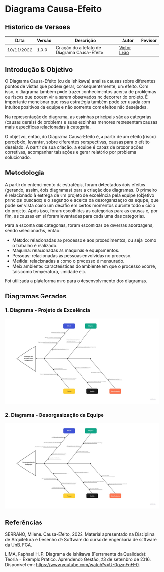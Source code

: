 # Diagrama Causa-Efeito

## Histórico de Versões

|    Data    | Versão |            Descrição           |       Autor     |    Revisor    |
|  --------  |  ----  |            ----------          | --------------- |    -------    |
| 10/11/2022 |  1.0.0 |  Criação do artefato de Diagrama Causa-Efeito    |   [Victor Leão](https://github.com/victorleaoo)    |       -       |

## Introdução & Objetivo

O Diagrama Causa-Efeito (ou de Ishikawa) analisa causas sobre diferentes pontos de vistas que podem gerar, consequentemente, um efeito. Com isso, o diagrama também pode trazer conhecimentos acerca de problemas ou riscos que podem vir a serem observados no decorrer do projeto. É importante mencionar que essa estratégia também pode ser usada com intuitos positivos da equipe e não somente com efeitos não desejados.

Na representação do diagrama, as espinhas principais são as categorias (causas gerais) do problema e suas espinhas menores representam causas mais específicas relacionadas à categoria.

O objetivo, então, do Diagrama Causa-Efeito é, a partir de um efeito (risco) percebido, levantar, sobre diferentes perspectivas, causas para o efeito desejado. A partir de sua criação, a equipe é capaz de propor ações corretivas, acompanhar tais ações e gerar relatório por problema solucionado.

## Metodologia

A partir do entendimento da estratégia, foram detectados dois efeitos (gerando, assim, dois diagramas) para a criação dos diagramas. O primeiro é relacionado à entrega de um projeto de excelência pela equipe (objetivo principal buscado) e o segundo é acerca da desorganização da equipe, que pode ser vista como um desafio em certos momentos durante todo o ciclo do projeto. Após isso, foram escolhidas as categorias para as causas e, por fim, as causas em si foram levantadas para cada uma das categorias.

Para a escolha das categorias, foram escolhidas de diversas abordagens, sendo selecionadas, então:
- Método: relacionadas ao processo e aos procedimentos, ou seja, como o trabalho é realizado.
- Máquina: relacionadas às máquinas e equipamentos.
- Pessoas: relacionadas às pessoas envolvidas no processo.
- Medida: relacionadas a como o processo é mensurado.
- Meio ambiente: características do ambiente em que o processo ocorre, tais como temperatura, umidade etc.

Foi utilizada a plataforma miro para o desenvolvimento dos diagramas.

## Diagramas Gerados
### 1. Diagrama - Projeto de Excelência

[![CausaEfeito](./assets/projeto-causa-efeito.jpg "Diagrama de Causa e Efeito")](https://miro.com/welcomeonboard/Y3ZuMnFhRXJZN3drNnVSR0YwaXZCVHRTU0hKa0JjTll2QkdJVkFMNGJ6TklTQ0h6S0kwWU40SVZPdDFYMnp0M3wzNDU4NzY0NTE5MzE5NDM5NjY1fDI=?share_link_id=187776001012)

### 2. Diagrama - Desorganização da Equipe

[![CausaEfeito](./assets/causa-efeito-desorganizacao.jpg "Diagrama de Causa e Efeito")](https://miro.com/welcomeonboard/ZDBzSlZBYWFTbXE4Q3pMdTVWYm9NY0lINnJQUzA5TjYwQVlvYkhRVWhhVktTMFEzZ3AxMmNqcjdKVXJ4QTBDNXwzNDU4NzY0NTE5MzE5NDM5NjY1fDI=?share_link_id=697529899500)


## Referências

SERRANO, Milene. Causa-Efeito, 2022. Material apresentado na Disciplina de Arquitetura e Desenho de Software do curso de engenharia de software da UnB, FGA.

LIMA, Raphael H. P. Diagrama de Ishikawa (Ferramenta da Qualidade): Teoria + Exemplo Prático. Aprendendo Gestão, 23 de setembro de 2016. Disponível em: https://www.youtube.com/watch?v=U-0qzmFqH-0.